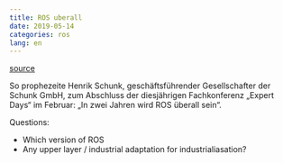 ```yaml
---
title: ROS uberall
date: 2019-05-14
categories: ros
lang: en
---
```


[source](https://www.vdi-nachrichten.com/Technik/Gemeinsame-Sprache-fuer-Roboter)

So prophezeite Henrik Schunk, geschäftsführender Gesellschafter der Schunk GmbH, zum Abschluss der diesjährigen Fachkonferenz „Expert Days“ im Februar: „In zwei Jahren wird ROS überall sein“.

Questions:
* Which version of ROS
* Any upper layer / industrial adaptation for industrialiasation?
